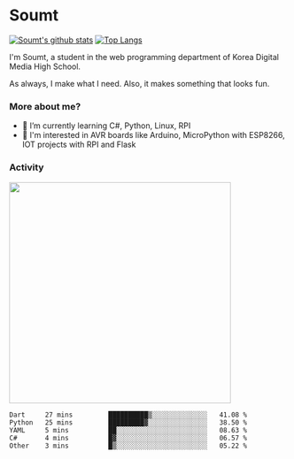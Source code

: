 # Soumt
[![Soumt's github stats](https://github-readme-stats.vercel.app/api?username=soumt-r)](https://github.com/anuraghazra/github-readme-stats)
[![Top Langs](https://github-readme-stats.vercel.app/api/top-langs/?username=soumt-r&layout=compact)](https://github.com/anuraghazra/github-readme-stats)

I'm Soumt, a student in the web programming department of Korea Digital Media High School.

As always, I make what I need. Also, it makes something that looks fun.

### More about me?
- 🌱 I’m currently learning C#, Python, Linux, RPI
- :pushpin: I'm interested in AVR boards like Arduino, MicroPython with ESP8266, IOT projects with RPI and Flask


### Activity
<img height="400" img src="https://wakatime.com/share/@soumt_r/0e4d0df5-374b-4c75-8ddb-57d54d739f69.svg"></img>

<!--START_SECTION:waka-->

```text
Dart     27 mins         ██████████▒░░░░░░░░░░░░░░   41.08 %
Python   25 mins         █████████▓░░░░░░░░░░░░░░░   38.50 %
YAML     5 mins          ██░░░░░░░░░░░░░░░░░░░░░░░   08.63 %
C#       4 mins          █▓░░░░░░░░░░░░░░░░░░░░░░░   06.57 %
Other    3 mins          █▒░░░░░░░░░░░░░░░░░░░░░░░   05.22 %
```

<!--END_SECTION:waka-->

